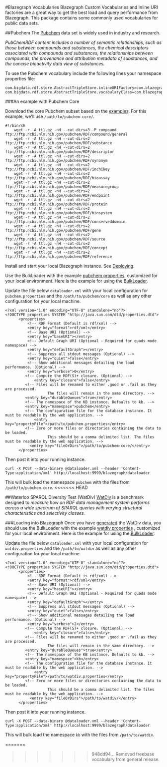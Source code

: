#Blazegraph Vocabularies
Blazegraph Custom Vocabularies and Inline URI factories are a great way to get the best load and query performance from Blazegraph.   This package contains some commonly used vocabularies for public data sets.

##Pubchem
The [Pubchem](https://pubchem.ncbi.nlm.nih.gov/rdf/) data set is widely used in industry and research. 

_PubChemRDF content includes a number of semantic relationships, such as those between compounds and substances, the chemical descriptors associated with compounds and substances, the relationships between compounds, the provenance and attribution metadata of substances, and the concise bioactivity data view of substances._


To use the Pubchem vocabulary include the following lines your namespace properties file:

```
com.bigdata.rdf.store.AbstractTripleStore.inlineURIFactory=com.blazegraph.vocab.pubchem.PubChemInlineURIFactory
com.bigdata.rdf.store.AbstractTripleStore.vocabularyClass=com.blazegraph.vocab.pubchem.PubChemVocabulary
```

###An example with Pubchem Core

Download the core Pubchem subset based on the [examples](https://pubchem.ncbi.nlm.nih.gov/rdf/#_Toc421254667).  For this example, we'll use `/path/to/pubchem-core/`.

```
#!/bin/sh
    wget -r -A ttl.gz -nH --cut-dirs=3 -P compound ftp://ftp.ncbi.nlm.nih.gov/pubchem/RDF/compound/general
    wget -r -A ttl.gz -nH --cut-dirs=2 ftp://ftp.ncbi.nlm.nih.gov/pubchem/RDF/substance
    wget -r -A ttl.gz -nH --cut-dirs=2 ftp://ftp.ncbi.nlm.nih.gov/pubchem/RDF/descriptor
    wget -r -A ttl.gz -nH --cut-dirs=2 ftp://ftp.ncbi.nlm.nih.gov/pubchem/RDF/synonym
    wget -r -A ttl.gz -nH --cut-dirs=2 ftp://ftp.ncbi.nlm.nih.gov/pubchem/RDF/inchikey
    wget -r -A ttl.gz -nH --cut-dirs=2 ftp://ftp.ncbi.nlm.nih.gov/pubchem/RDF/bioassay
    wget -r -A ttl.gz -nH --cut-dirs=2 ftp://ftp.ncbi.nlm.nih.gov/pubchem/RDF/measuregroup
    wget -r -A ttl.gz -nH --cut-dirs=2 ftp://ftp.ncbi.nlm.nih.gov/pubchem/RDF/endpoint
    wget -r -A ttl.gz -nH --cut-dirs=2 ftp://ftp.ncbi.nlm.nih.gov/pubchem/RDF/protein
    wget -r -A ttl.gz -nH --cut-dirs=2 ftp://ftp.ncbi.nlm.nih.gov/pubchem/RDF/biosystem
    wget -r -A ttl.gz -nH --cut-dirs=2 ftp://ftp.ncbi.nlm.nih.gov/pubchem/RDF/conserveddomain
    wget -r -A ttl.gz -nH --cut-dirs=2 ftp://ftp.ncbi.nlm.nih.gov/pubchem/RDF/gene
    wget -r -A ttl.gz -nH --cut-dirs=2 ftp://ftp.ncbi.nlm.nih.gov/pubchem/RDF/source
    wget -r -A ttl.gz -nH --cut-dirs=2 ftp://ftp.ncbi.nlm.nih.gov/pubchem/RDF/concept
    wget -r -A ttl.gz -nH --cut-dirs=2 ftp://ftp.ncbi.nlm.nih.gov/pubchem/RDF/reference

```

Install and start your local Blazegraph instance.  See [Deploying](https://wiki.blazegraph.com/wiki/index.php/NanoSparqlServer#Deploying_NanoSparqlServer).

Use the BulkLoader with the example [pubchem properties](src/main/resources/namespace/pubchem/pubchem.properties), customized for your local environment.   Here is the example for using the [BulkLoader](https://wiki.blazegraph.com/wiki/index.php/REST_API#Bulk_Load_Configuration).

Update the file below `dataloader.xml` with your local configuration for `pubchem.properties` and the `/path/to/pubchem/core` as well as any other configuration for your local machine.

```
<?xml version="1.0" encoding="UTF-8" standalone="no"?> 
<!DOCTYPE properties SYSTEM "http://java.sun.com/dtd/properties.dtd"> 
	  <properties>
	      <!-- RDF Format (Default is rdf/xml) --> 
	      <entry key="format">rdf/xml</entry> 
	      <!-- Base URI (Optional) --> 
	      <entry key="baseURI"></entry> 
	      <!-- Default Graph URI (Optional - Required for quads mode namespace) --> 
	      <entry key="defaultGraph"></entry> 
	      <!-- Suppress all stdout messages (Optional) --> 
	      <entry key="quiet">false</entry> 
	      <!-- Show additional messages detailing the load performance. (Optional) --> 
	      <entry key="verbose">0</entry> 
	     <!-- Compute the RDF(S)+ closure. (Optional) --> 
             <entry key="closure">false</entry> 
	     <!-- Files will be renamed to either .good or .fail as they are processed. 
                   The files will remain in the same directory. -->
	     <entry key="durableQueues">true</entry> 
	     <!-- The namespace of the KB instance. Defaults to kb. --> 
	     <entry key="namespace">pubchem</entry> 
	     <!-- The configuration file for the database instance. It must be readable by the web application. --> 
             <entry key="propertyFile">/path/to/pubchem.properties</entry> 
	     <!-- Zero or more files or directories containing the data to be loaded. 
                   This should be a comma delimited list. The files must be readable by the web application. -->
           <entry key="fileOrDirs">/path/to/pubchem-core/</entry>
      </properties>
```

Then post it into your running instance.

```
curl -X POST --data-binary @dataloader.xml --header 'Content-Type:application/xml' http://localhost:9999/blazegraph/dataloader
```

This will bulk load the namespace `pubchem` with the files from `/path/to/pubchem-core`.
<<<<<<< HEAD

##Waterloo SPARQL Diversity Test (WatDiv)
[WatDiv](http://dsg.uwaterloo.ca/watdiv/) is a benchmark designed to _measure how an RDF data management system performs across a wide spectrum of SPARQL queries with varying structural characteristics and selectivity classes._

###Loading into Blazegraph
Once you have [generated](http://dsg.uwaterloo.ca/watdiv/#dataset) the WatDiv data, you should use the BulkLoader with the example [watdiv.properties](src/main/resources/namespace/watdiv/watdiv.properties) , customized for your local environment.   Here is the example for using the [BulkLoader](https://wiki.blazegraph.com/wiki/index.php/REST_API#Bulk_Load_Configuration).

Update the file below `dataloader.xml` with your local configuration for `watdiv.properties` and the `/path/to/watdiv` as well as any other configuration for your local machine.

```
<?xml version="1.0" encoding="UTF-8" standalone="no"?>
<!DOCTYPE properties SYSTEM "http://java.sun.com/dtd/properties.dtd">
      <properties>
          <!-- RDF Format (Default is rdf/xml) -->
          <entry key="format">rdf/xml</entry>
          <!-- Base URI (Optional) -->
          <entry key="baseURI"></entry>
          <!-- Default Graph URI (Optional - Required for quads mode namespace) -->
          <entry key="defaultGraph"></entry>
          <!-- Suppress all stdout messages (Optional) -->
          <entry key="quiet">false</entry>
          <!-- Show additional messages detailing the load performance. (Optional) -->
          <entry key="verbose">2</entry>
         <!-- Compute the RDF(S)+ closure. (Optional) -->
             <entry key="closure">false</entry>
         <!-- Files will be renamed to either .good or .fail as they are processed.
                   The files will remain in the same directory. -->
         <entry key="durableQueues">true</entry>
         <!-- The namespace of the KB instance. Defaults to kb. -->
         <entry key="namespace">kb</entry>
         <!-- The configuration file for the database instance. It must be readable by the web application. -->
             <entry key="propertyFile">/path/to/watdiv.properties</entry>
         <!-- Zero or more files or directories containing the data to be loaded.
                   This should be a comma delimited list. The files must be readable by the web application. -->
           <entry key="fileOrDirs">/path/to/watdiv/</entry>
      </properties>
```

Then post it into your running instance.

```
curl -X POST --data-binary @dataloader.xml --header 'Content-Type:application/xml' http://localhost:9999/blazegraph/dataloader
```

This will bulk load the namespace `kb` with the files from `/path/to/watdiv`.

=======
>>>>>>> 948dd94... Removed freebase vocabulary from general release.

